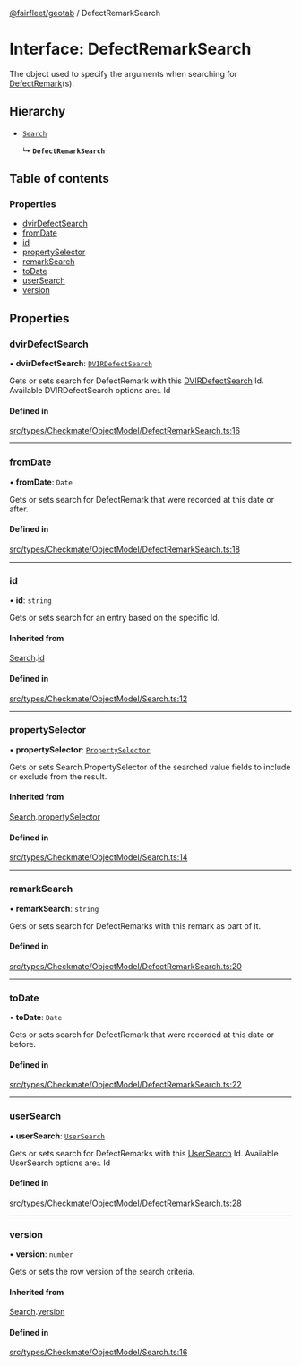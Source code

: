 [@fairfleet/geotab](../README.md) / DefectRemarkSearch

# Interface: DefectRemarkSearch

The object used to specify the arguments when searching for [DefectRemark](DefectRemark.md)(s).

## Hierarchy

- [`Search`](Search.md)

  ↳ **`DefectRemarkSearch`**

## Table of contents

### Properties

- [dvirDefectSearch](DefectRemarkSearch.md#dvirdefectsearch)
- [fromDate](DefectRemarkSearch.md#fromdate)
- [id](DefectRemarkSearch.md#id)
- [propertySelector](DefectRemarkSearch.md#propertyselector)
- [remarkSearch](DefectRemarkSearch.md#remarksearch)
- [toDate](DefectRemarkSearch.md#todate)
- [userSearch](DefectRemarkSearch.md#usersearch)
- [version](DefectRemarkSearch.md#version)

## Properties

### dvirDefectSearch

• **dvirDefectSearch**: [`DVIRDefectSearch`](DVIRDefectSearch.md)

Gets or sets search for DefectRemark with this [DVIRDefectSearch](DVIRDefectSearch.md) Id.
 Available DVIRDefectSearch options are:.
 <list><item><description>Id</description></item></list>

#### Defined in

[src/types/Checkmate/ObjectModel/DefectRemarkSearch.ts:16](https://github.com/fairfleet/geotab/blob/b682f10/src/types/Checkmate/ObjectModel/DefectRemarkSearch.ts#L16)

___

### fromDate

• **fromDate**: `Date`

Gets or sets search for DefectRemark that were recorded at this date or after.

#### Defined in

[src/types/Checkmate/ObjectModel/DefectRemarkSearch.ts:18](https://github.com/fairfleet/geotab/blob/b682f10/src/types/Checkmate/ObjectModel/DefectRemarkSearch.ts#L18)

___

### id

• **id**: `string`

Gets or sets search for an entry based on the specific Id.

#### Inherited from

[Search](Search.md).[id](Search.md#id)

#### Defined in

[src/types/Checkmate/ObjectModel/Search.ts:12](https://github.com/fairfleet/geotab/blob/b682f10/src/types/Checkmate/ObjectModel/Search.ts#L12)

___

### propertySelector

• **propertySelector**: [`PropertySelector`](PropertySelector.md)

Gets or sets Search.PropertySelector of the searched value fields to include or exclude from the result.

#### Inherited from

[Search](Search.md).[propertySelector](Search.md#propertyselector)

#### Defined in

[src/types/Checkmate/ObjectModel/Search.ts:14](https://github.com/fairfleet/geotab/blob/b682f10/src/types/Checkmate/ObjectModel/Search.ts#L14)

___

### remarkSearch

• **remarkSearch**: `string`

Gets or sets search for DefectRemarks with this remark as part of it.

#### Defined in

[src/types/Checkmate/ObjectModel/DefectRemarkSearch.ts:20](https://github.com/fairfleet/geotab/blob/b682f10/src/types/Checkmate/ObjectModel/DefectRemarkSearch.ts#L20)

___

### toDate

• **toDate**: `Date`

Gets or sets search for DefectRemark that were recorded at this date or before.

#### Defined in

[src/types/Checkmate/ObjectModel/DefectRemarkSearch.ts:22](https://github.com/fairfleet/geotab/blob/b682f10/src/types/Checkmate/ObjectModel/DefectRemarkSearch.ts#L22)

___

### userSearch

• **userSearch**: [`UserSearch`](UserSearch.md)

Gets or sets search for DefectRemarks with this [UserSearch](UserSearch.md) Id.
 Available UserSearch options are:.
 <list><item><description>Id</description></item></list>

#### Defined in

[src/types/Checkmate/ObjectModel/DefectRemarkSearch.ts:28](https://github.com/fairfleet/geotab/blob/b682f10/src/types/Checkmate/ObjectModel/DefectRemarkSearch.ts#L28)

___

### version

• **version**: `number`

Gets or sets the row version of the search criteria.

#### Inherited from

[Search](Search.md).[version](Search.md#version)

#### Defined in

[src/types/Checkmate/ObjectModel/Search.ts:16](https://github.com/fairfleet/geotab/blob/b682f10/src/types/Checkmate/ObjectModel/Search.ts#L16)

